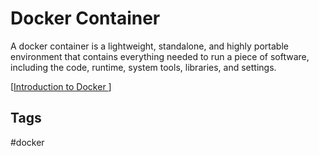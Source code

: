 # Docker Container

A docker container is a lightweight, standalone, and highly portable environment that contains everything needed to run a piece of software, including the code, runtime, system tools, libraries, and settings.  

[[Introduction to Docker ](../202204302229)]

## Tags
#docker
